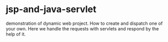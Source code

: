 # jsp-and-java-servlet
demonstration of dynamic web project. How to create and dispatch one of your own. Here we handle the requests with servlets and respond by the help of it.
